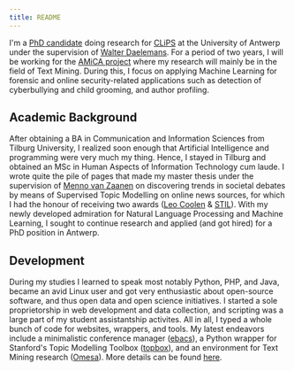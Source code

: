 ```yaml
---
title: README
---
```

I'm a [PhD candidate](http://www.clips.uantwerpen.be/people/chris-emmery)
doing research for [CLiPS](http://www.clips.uantwerpen.be/) at the University
of Antwerp under the supervision of
[Walter Daelemans](http://www.clips.uantwerpen.be/~walter/).
For a period of two years, I will be working for the
[AMiCA project](http://www.amicaproject.be/) where my research will mainly be
in the field of Text Mining. During this, I focus on applying Machine Learning
for forensic and online security-related applications such as detection of
cyberbullying and child grooming, and author profiling.


## Academic Background

After obtaining a BA in Communication and Information Sciences from
Tilburg University, I realized soon enough that Artificial Intelligence and
programming were very much my thing. Hence, I stayed in Tilburg and obtained
an MSc in Human Aspects of Information Technology cum laude. I wrote quite
the pile of pages that made my master thesis
under the supervision of [Menno van Zaanen](linky) on discovering
trends in societal debates by means of Supervised Topic Modelling on online
news sources, for which I had the honour of receiving two awards
([Leo Coolen](http://www.clips.uantwerpen.be/news/chris-emmery-wins-leo-coolen-award-for-his-master-dissertation) & [STIL](https://twitter.com/clipsua/status/563648163761106944)). With my newly developed admiration
for Natural Language Processing and Machine Learning, I sought to continue
research and applied (and got hired) for a PhD position in Antwerp.

## Development

During my studies I learned to speak most notably Python, PHP, and Java, became
an avid Linux user and got very enthusiastic about open-source software, and
thus open data and open science initiatives. I started a sole proprietorship
in web development and data collection, and scripting was a large part of
my student assistantship activites. All in all, I typed a whole bunch of code for
websites, wrappers, and tools. My latest endeavors include a minimalistic
conference manager ([ebacs](https://www.github.com/cmry/ebacs)), a Python
wrapper for Stanford's Topic Modelling Toolbox
([topbox](https://www.github.com/cmry/topbox)), and an environment for Text
Mining research ([Omesa](https://www.github.com/cmry/omesa)). More details can
be found [here](https://cmry.github.io/code).
